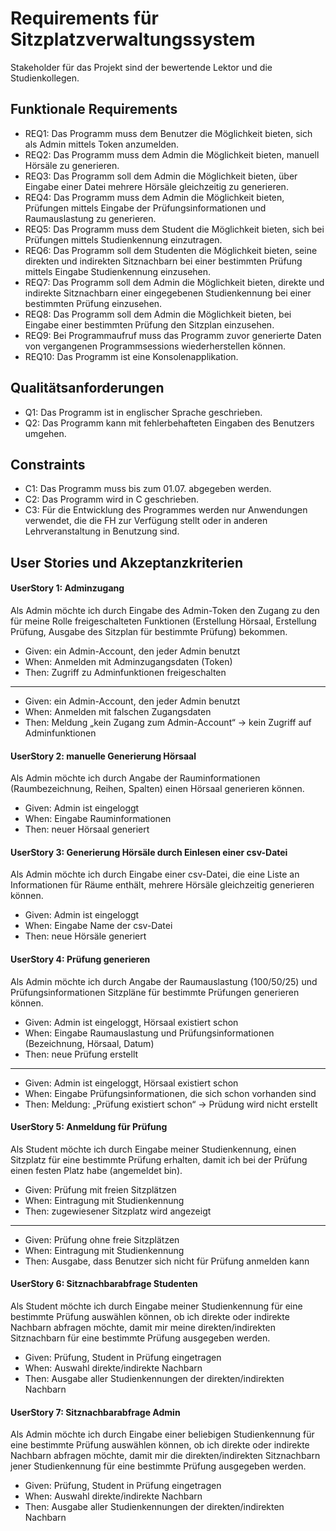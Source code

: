 # Requirements für Sitzplatzverwaltungssystem
Stakeholder für das Projekt sind der bewertende Lektor und die Studienkollegen.

## Funktionale Requirements
- REQ1: Das Programm muss dem Benutzer die Möglichkeit bieten, sich als Admin mittels Token anzumelden.
- REQ2: Das Programm muss dem Admin die Möglichkeit bieten, manuell Hörsäle zu generieren.
- REQ3: Das Programm soll dem Admin die Möglichkeit bieten, über Eingabe einer Datei mehrere Hörsäle gleichzeitig zu generieren.
- REQ4: Das Programm muss dem Admin die Möglichkeit bieten, Prüfungen mittels Eingabe der Prüfungsinformationen und Raumauslastung zu generieren.
- REQ5: Das Programm muss dem Student die Möglichkeit bieten, sich bei Prüfungen mittels Studienkennung einzutragen.
- REQ6: Das Programm soll dem Studenten die Möglichkeit bieten, seine direkten und indirekten Sitznachbarn bei einer bestimmten Prüfung mittels Eingabe Studienkennung einzusehen.
- REQ7: Das Programm soll dem Admin die Möglichkeit bieten, direkte und indirekte Sitznachbarn einer eingegebenen Studienkennung bei einer bestimmten Prüfung einzusehen.
- REQ8: Das Programm soll dem Admin die Möglichkeit bieten, bei Eingabe einer bestimmten Prüfung den Sitzplan einzusehen.
- REQ9: Bei Programmaufruf muss das Programm zuvor generierte Daten von vergangenen Programmsessions wiederherstellen können.
- REQ10: Das Programm ist eine Konsolenapplikation.

## Qualitätsanforderungen
- Q1: Das Programm ist in englischer Sprache geschrieben.
- Q2: Das Programm kann mit fehlerbehafteten Eingaben des Benutzers umgehen.

## Constraints
- C1: Das Programm muss bis zum 01.07. abgegeben werden.
- C2: Das Programm wird in C geschrieben.
- C3: Für die Entwicklung des Programmes werden nur Anwendungen verwendet, die die FH zur Verfügung stellt oder in anderen Lehrveranstaltung in Benutzung sind.

## User Stories und Akzeptanzkriterien
#### UserStory 1: Adminzugang
Als Admin möchte ich durch Eingabe des Admin-Token den Zugang zu den für meine Rolle freigeschalteten Funktionen (Erstellung Hörsaal, Erstellung Prüfung, Ausgabe des Sitzplan für
bestimmte Prüfung) bekommen.
- Given: ein Admin-Account, den jeder Admin benutzt
- When: Anmelden mit Adminzugangsdaten (Token)
- Then: Zugriff zu Adminfunktionen freigeschalten
---
- Given: ein Admin-Account, den jeder Admin benutzt
- When: Anmelden mit falschen Zugangsdaten
- Then: Meldung „kein Zugang zum Admin-Account“ -> kein Zugriff auf Adminfunktionen
#### UserStory 2: manuelle Generierung Hörsaal
Als Admin möchte ich durch Angabe der Rauminformationen (Raumbezeichnung, Reihen, Spalten)
einen Hörsaal generieren können.
- Given: Admin ist eingeloggt
- When: Eingabe Rauminformationen
- Then: neuer Hörsaal generiert
#### UserStory 3: Generierung Hörsäle durch Einlesen einer csv-Datei
Als Admin möchte ich durch Eingabe einer csv-Datei, die eine Liste an Informationen für Räume
enthält, mehrere Hörsäle gleichzeitig generieren können.
- Given: Admin ist eingeloggt
- When: Eingabe Name der csv-Datei
- Then: neue Hörsäle generiert
#### UserStory 4: Prüfung generieren
Als Admin möchte ich durch Angabe der Raumauslastung (100/50/25) und Prüfungsinformationen
Sitzpläne für bestimmte Prüfungen generieren können.
- Given: Admin ist eingeloggt, Hörsaal existiert schon
- When: Eingabe Raumauslastung und Prüfungsinformationen (Bezeichnung, Hörsaal, Datum)
- Then: neue Prüfung erstellt
---
- Given: Admin ist eingeloggt, Hörsaal existiert schon
- When: Eingabe Prüfungsinformationen, die sich schon vorhanden sind
- Then: Meldung: „Prüfung existiert schon“ -> Prüdung wird nicht erstellt
#### UserStory 5: Anmeldung für Prüfung
Als Student möchte ich durch Eingabe meiner Studienkennung, einen Sitzplatz für eine bestimmte
Prüfung erhalten, damit ich bei der Prüfung einen festen Platz habe (angemeldet bin).
- Given: Prüfung mit freien Sitzplätzen
- When: Eintragung mit Studienkennung
- Then: zugewiesener Sitzplatz wird angezeigt
---
- Given: Prüfung ohne freie Sitzplätzen
- When: Eintragung mit Studienkennung
- Then: Ausgabe, dass Benutzer sich nicht für Prüfung anmelden kann
#### UserStory 6: Sitznachbarabfrage Studenten
Als Student möchte ich durch Eingabe meiner Studienkennung für eine bestimmte Prüfung
auswählen können, ob ich direkte oder indirekte Nachbarn abfragen möchte, damit mir meine
direkten/indirekten Sitznachbarn für eine bestimmte Prüfung ausgegeben werden.
- Given: Prüfung, Student in Prüfung eingetragen
- When: Auswahl direkte/indirekte Nachbarn
- Then: Ausgabe aller Studienkennungen der direkten/indirekten Nachbarn
#### UserStory 7: Sitznachbarabfrage Admin
Als Admin möchte ich durch Eingabe einer beliebigen Studienkennung für eine bestimmte Prüfung
auswählen können, ob ich direkte oder indirekte Nachbarn abfragen möchte, damit mir die
direkten/indirekten Sitznachbarn jener Studienkennung für eine bestimmte Prüfung ausgegeben
werden.
- Given: Prüfung, Student in Prüfung eingetragen
- When: Auswahl direkte/indirekte Nachbarn
- Then: Ausgabe aller Studienkennungen der direkten/indirekten Nachbarn
